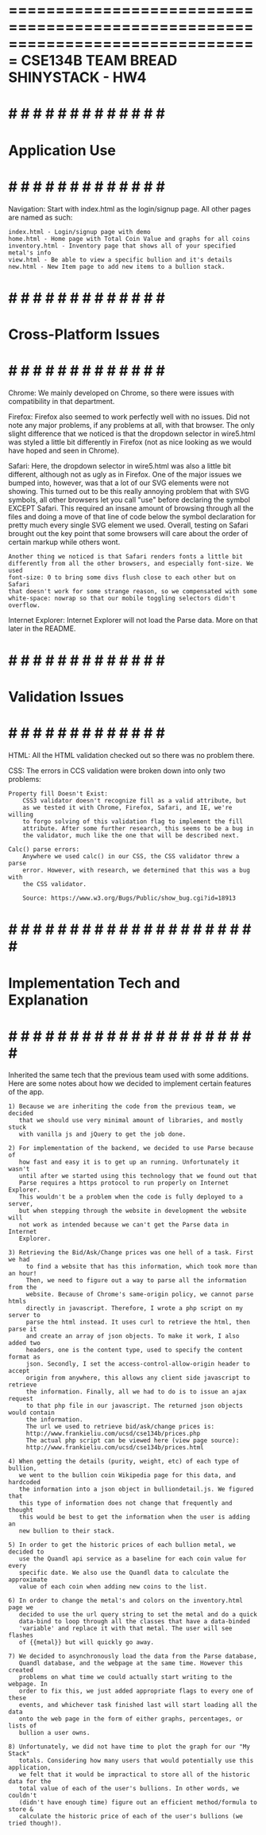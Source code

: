 ===============================================================================
                             CSE134B TEAM BREAD
                              SHINYSTACK - HW4
===============================================================================

# # # # # # # # # # # # # # # 
#      Application Use      #
# # # # # # # # # # # # # # #

Navigation:
	Start with index.html as the login/signup page. All other pages are named
	as such:

	index.html - Login/signup page with demo
	home.html - Home page with Total Coin Value and graphs for all coins
	inventory.html - Inventory page that shows all of your specified metal's info
	view.html - Be able to view a specific bullion and it's details
	new.html - New Item page to add new items to a bullion stack.

# # # # # # # # # # # # # # # 
#   Cross-Platform Issues   #
# # # # # # # # # # # # # # #

Chrome:
	We mainly developed on Chrome, so there were issues with compatibility in
	that department. 

Firefox:
	Firefox also seemed to work perfectly well with no issues. Did not note any
	major problems, if any problems at all, with that browser. The only slight
	difference that we noticed is that the dropdown selector in wire5.html was 
	styled a little bit differently in Firefox (not as nice looking as we would
	have hoped and seen in Chrome).

Safari:
	Here, the dropdown selector in wire5.html was also a little bit different, 
	although not as ugly as in Firefox. One of the major issues we bumped into,
	however, was that a lot of our SVG elements were not showing. This turned
	out to be this really annoying problem that with SVG symbols, all other 
	browsers let you call "use" before declaring the symbol EXCEPT Safari. 
	This required an insane amount of browsing through all the files and 
	doing a move of that line of code below the symbol declaration for pretty
	much every single SVG element we used. Overall, testing on Safari brought
	out the key point that some browsers will care about the order of certain
	markup while others wont. 

	Another thing we noticed is that Safari renders fonts a little bit 
	differently from all the other browsers, and especially font-size. We used
	font-size: 0 to bring some divs flush close to each other but on Safari
	that doesn't work for some strange reason, so we compensated with some
	white-space: nowrap so that our mobile toggling selectors didn't overflow.

Internet Explorer:
	Internet Explorer will not load the Parse data. More on that later in the
	README.



# # # # # # # # # # # # # # # 
#     Validation Issues     #
# # # # # # # # # # # # # # #	

HTML:
	All the HTML validation checked out so there was no problem there.

CSS:
	The errors in CCS validation were broken down into only two problems:

	Property fill Doesn't Exist:
		CSS3 validator doesn't recognize fill as a valid attribute, but
		as we tested it with Chrome, Firefox, Safari, and IE, we're willing
		to forgo solving of this validation flag to implement the fill 
		attribute. After some further research, this seems to be a bug in 
		the validator, much like the one that will be described next.

	Calc() parse errors:
		Anywhere we used calc() in our CSS, the CSS validator threw a parse
		error. However, with research, we determined that this was a bug with 
		the CSS validator. 

		Source: https://www.w3.org/Bugs/Public/show_bug.cgi?id=18913 



# # # # # # # # # # # # # # # # # # # # # # #
#    Implementation Tech and Explanation    #
# # # # # # # # # # # # # # # # # # # # # # #

Inherited the same tech that the previous team used with some additions. Here
are some notes about how we decided to implement certain features of the app.

	1) Because we are inheriting the code from the previous team, we decided
	   that we should use very minimal amount of libraries, and mostly stuck
	   with vanilla js and jQuery to get the job done.

	2) For implementation of the backend, we decided to use Parse because of
	   how fast and easy it is to get up an running. Unfortunately it wasn't
	   until after we started using this technology that we found out that
	   Parse requires a https protocol to run properly on Internet Explorer.
	   This wouldn't be a problem when the code is fully deployed to a server,
	   but when stepping through the website in development the website will
	   not work as intended because we can't get the Parse data in Internet
	   Explorer.

	3) Retrieving the Bid/Ask/Change prices was one hell of a task. First we had
		 to find a website that has this information, which took more than an hour!
		 Then, we need to figure out a way to parse all the information from the 
		 website. Because of Chrome's same-origin policy, we cannot parse htmls
		 directly in javascript. Therefore, I wrote a php script on my server to
		 parse the html instead. It uses curl to retrieve the html, then parse it
		 and create an array of json objects. To make it work, I also added two 
		 headers, one is the content type, used to specify the content format as 
		 json. Secondly, I set the access-control-allow-origin header to accept
		 origin from anywhere, this allows any client side javascript to retrieve
		 the information. Finally, all we had to do is to issue an ajax request 
		 to that php file in our javascript. The returned json objects would contain
		 the information.
		 The url we used to retrieve bid/ask/change prices is:
		 http://www.frankieliu.com/ucsd/cse134b/prices.php
		 The actual php script can be viewed here (view page source):
		 http://www.frankieliu.com/ucsd/cse134b/prices.html

	4) When getting the details (purity, weight, etc) of each type of bullion,
	   we went to the bullion coin Wikipedia page for this data, and hardcoded
	   the information into a json object in bulliondetail.js. We figured that
	   this type of information does not change that frequently and thought
	   this would be best to get the information when the user is adding an
	   new bullion to their stack.

	5) In order to get the historic prices of each bullion metal, we decided to
	   use the Quandl api service as a baseline for each coin value for every
	   specific date. We also use the Quandl data to calculate the approximate
	   value of each coin when adding new coins to the list.

	6) In order to change the metal's and colors on the inventory.html page we
	   decided to use the url query string to set the metal and do a quick
	   data-bind to loop through all the classes that have a data-binded
	   'variable' and replace it with that metal. The user will see flashes
	   of {{metal}} but will quickly go away.

	7) We decided to asynchronously load the data from the Parse database,
	   Quandl database, and the webpage at the same time. However this created
	   problems on what time we could actually start writing to the webpage. In
	   order to fix this, we just added appropriate flags to every one of these
	   events, and whichever task finished last will start loading all the data
	   onto the web page in the form of either graphs, percentages, or lists of
	   bullion a user owns.

	8) Unfortunately, we did not have time to plot the graph for our "My Stack"
	   totals. Considering how many users that would potentially use this application,
	   we felt that it would be impractical to store all of the historic data for the
	   total value of each of the user's bullions. In other words, we couldn't
	   (didn't have enough time) figure out an efficient method/formula to store &
	   calculate the historic price of each of the user's bullions (we tried though!).


